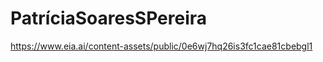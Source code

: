 # PatríciaSoaresSPereira


https://www.eia.ai/content-assets/public/0e6wj7hq26is3fc1cae81cbebgl1




